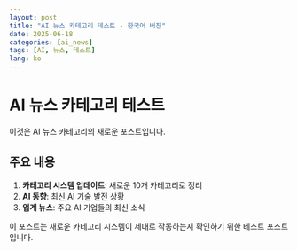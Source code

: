 ```yaml
---
layout: post
title: "AI 뉴스 카테고리 테스트 - 한국어 버전"
date: 2025-06-18
categories: [ai_news]
tags: [AI, 뉴스, 테스트]
lang: ko
---
```


# AI 뉴스 카테고리 테스트

이것은 AI 뉴스 카테고리의 새로운 포스트입니다. 

## 주요 내용

1. **카테고리 시스템 업데이트**: 새로운 10개 카테고리로 정리
2. **AI 동향**: 최신 AI 기술 발전 상황
3. **업계 뉴스**: 주요 AI 기업들의 최신 소식

이 포스트는 새로운 카테고리 시스템이 제대로 작동하는지 확인하기 위한 테스트 포스트입니다.
